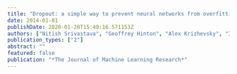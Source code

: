 ```yaml
---
title: "Dropout: a simple way to prevent neural networks from overfitting"
date: 2014-01-01
publishDate: 2020-01-20T15:49:16.571153Z
authors: ["Nitish Srivastava", "Geoffrey Hinton", "Alex Krizhevsky", "Ilya Sutskever", "Ruslan Salakhutdinov"]
publication_types: ["2"]
abstract: ""
featured: false
publication: "*The Journal of Machine Learning Research*"
---
```


